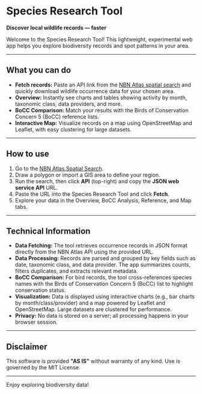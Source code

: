 # Species Research Tool

**Discover local wildlife records — faster**

Welcome to the Species Research Tool! This lightweight, experimental web app helps you explore biodiversity records and spot patterns in your area.

---

## What you can do

- **Fetch records:** Paste an API link from the [NBN Atlas spatial search](https://records.nbnatlas.org/search#tab_spatialSearch) and quickly download wildlife occurrence data for your chosen area.
- **Overview:** Instantly see charts and tables showing activity by month, taxonomic class, data providers, and more.
- **BoCC Comparison:** Match your results with the Birds of Conservation Concern 5 (BoCC) reference lists.
- **Interactive Map:** Visualize records on a map using OpenStreetMap and Leaflet, with easy clustering for large datasets.

---

## How to use

1. Go to the [NBN Atlas Spatial Search](https://records.nbnatlas.org/search#tab_spatialSearch).
2. Draw a polygon or import a GIS area to define your region.
3. Run the search, then click **API** (top-right) and copy the **JSON web service API** URL.
4. Paste the URL into the Species Research Tool and click **Fetch**.
5. Explore your data in the Overview, BoCC Analysis, Reference, and Map tabs.

---

## Technical Information

- **Data Fetching:** The tool retrieves occurrence records in JSON format directly from the NBN Atlas API using the provided URL.
- **Data Processing:** Records are parsed and grouped by key fields such as date, taxonomic class, and data provider. The app summarizes counts, filters duplicates, and extracts relevant metadata.
- **BoCC Comparison:** For bird records, the tool cross-references species names with the Birds of Conservation Concern 5 (BoCC) list to highlight conservation status.
- **Visualization:** Data is displayed using interactive charts (e.g., bar charts by month/class/provider) and a map powered by Leaflet and OpenStreetMap. Large datasets are clustered for performance.
- **Privacy:** No data is stored on a server; all processing happens in your browser session.

---

## Disclaimer

This software is provided **"AS IS"** without warranty of any kind. Use is governed by the MIT License.

---

Enjoy exploring biodiversity data!